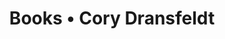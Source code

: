 ---
layout: feed
title: Books • Cory Dransfeldt
icon: books
description: My recently read books.
permalink: /assets/feeds/books.xsl
---